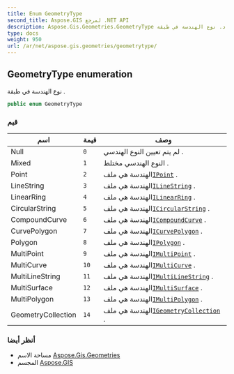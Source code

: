 ```yaml
---
title: Enum GeometryType
second_title: Aspose.GIS لمرجع .NET API
description: Aspose.Gis.Geometries.GeometryType تعداد. نوع الهندسة في طبقة .
type: docs
weight: 950
url: /ar/net/aspose.gis.geometries/geometrytype/
---
```

## GeometryType enumeration

نوع الهندسة في طبقة .

```csharp
public enum GeometryType
```

### قيم

| اسم | قيمة | وصف |
| --- | --- | --- |
| Null | `0` | لم يتم تعيين النوع الهندسي . |
| Mixed | `1` | النوع الهندسي مختلط . |
| Point | `2` | الهندسة هي ملف[`IPoint`](../ipoint/) . |
| LineString | `3` | الهندسة هي ملف[`ILineString`](../ilinestring/) . |
| LinearRing | `4` | الهندسة هي ملف[`ILinearRing`](../ilinearring/) . |
| CircularString | `5` | الهندسة هي ملف[`ICircularString`](../icircularstring/) . |
| CompoundCurve | `6` | الهندسة هي ملف[`ICompoundCurve`](../icompoundcurve/) . |
| CurvePolygon | `7` | الهندسة هي ملف[`ICurvePolygon`](../icurvepolygon/) . |
| Polygon | `8` | الهندسة هي ملف[`IPolygon`](../ipolygon/) . |
| MultiPoint | `9` | الهندسة هي ملف[`IMultiPoint`](../imultipoint/) . |
| MultiCurve | `10` | الهندسة هي ملف[`IMultiCurve`](../imulticurve/) . |
| MultiLineString | `11` | الهندسة هي ملف[`IMultiLineString`](../imultilinestring/) . |
| MultiSurface | `12` | الهندسة هي ملف[`IMultiSurface`](../imultisurface/) . |
| MultiPolygon | `13` | الهندسة هي ملف[`IMultiPolygon`](../imultipolygon/) . |
| GeometryCollection | `14` | الهندسة هي ملف[`IGeometryCollection`](../igeometrycollection/) . |

### أنظر أيضا

* مساحة الاسم [Aspose.Gis.Geometries](../../aspose.gis.geometries/)
* المجسم [Aspose.GIS](../../)


